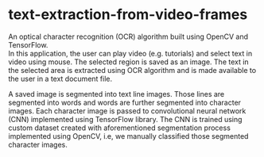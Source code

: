 # text-extraction-from-video-frames
An optical character recognition (OCR) algorithm built using OpenCV and TensorFlow.           
In this application, the user can play video (e.g. tutorials) and select text in video using mouse. 
The selected region is saved as an image. The text in the selected area is extracted using OCR algorithm 
and is made available to the user in a text document file.

   A saved image is segmented into text line images. Those lines are segmented into words 
and words are further segmented into character images. 
Each character image is passed to convolutional neural network (CNN) implemented using TensorFlow library. 
The CNN is trained using custom dataset created with aforementioned segmentation process implemented using OpenCV, 
i.e, we manually classified those segmented character images. 
